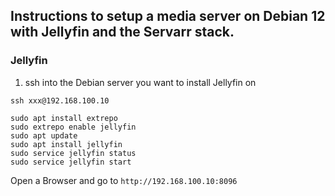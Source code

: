 ## Instructions to setup a media server on Debian 12 with Jellyfin and the Servarr stack.

### Jellyfin

1. ssh into the Debian server you want to install Jellyfin on

```
ssh xxx@192.168.100.10
```

```
sudo apt install extrepo
sudo extrepo enable jellyfin
sudo apt update
sudo apt install jellyfin
sudo service jellyfin status
sudo service jellyfin start
```

Open a Browser and go to `http://192.168.100.10:8096`
